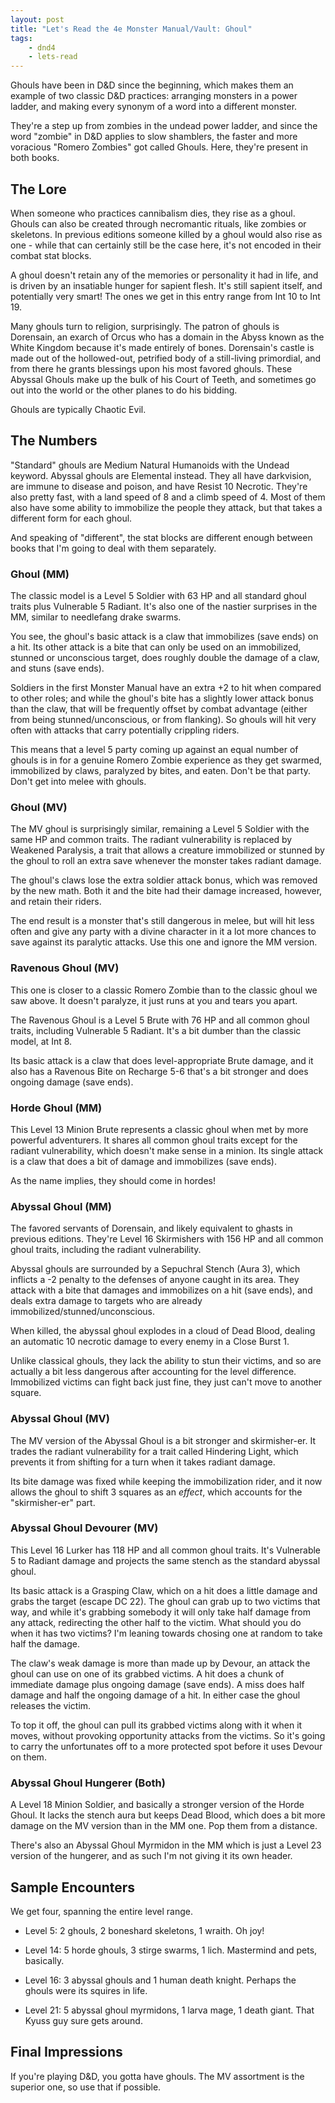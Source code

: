```yaml
---
layout: post
title: "Let's Read the 4e Monster Manual/Vault: Ghoul"
tags:
    - dnd4
    - lets-read
---
```


Ghouls have been in D&D since the beginning, which makes them an example of two
classic D&D practices: arranging monsters in a power ladder, and making every
synonym of a word into a different monster.

They're a step up from zombies in the undead power ladder, and since the word
"zombie" in D&D applies to slow shamblers, the faster and more voracious "Romero
Zombies" got called Ghouls. Here, they're present in both books.

## The Lore

When someone who practices cannibalism dies, they rise as a ghoul. Ghouls can
also be created through necromantic rituals, like zombies or skeletons. In
previous editions someone killed by a ghoul would also rise as one - while that
can certainly still be the case here, it's not encoded in their combat stat
blocks.

A ghoul doesn't retain any of the memories or personality it had in life, and is
driven by an insatiable hunger for sapient flesh. It's still sapient itself, and
potentially very smart! The ones we get in this entry range from Int 10 to Int
19.

Many ghouls turn to religion, surprisingly. The patron of ghouls is Dorensain,
an exarch of Orcus who has a domain in the Abyss known as the White Kingdom
because it's made entirely of bones. Dorensain's castle is made out of the
hollowed-out, petrified body of a still-living primordial, and from there he
grants blessings upon his most favored ghouls. These Abyssal Ghouls make up the
bulk of his Court of Teeth, and sometimes go out into the world or the other
planes to do his bidding.

Ghouls are typically Chaotic Evil.

## The Numbers

"Standard" ghouls are Medium Natural Humanoids with the Undead keyword. Abyssal
ghouls are Elemental instead. They all have darkvision, are immune to disease
and poison, and have Resist 10 Necrotic. They're also pretty fast, with a land
speed of 8 and a climb speed of 4. Most of them also have some ability to
immobilize the people they attack, but that takes a different form for each
ghoul.

And speaking of "different", the stat blocks are different enough between books
that I'm going to deal with them separately.

### Ghoul (MM)

The classic model is a Level 5 Soldier with 63 HP and all standard ghoul traits
plus Vulnerable 5 Radiant. It's also one of the nastier surprises in the MM,
similar to needlefang drake swarms.

You see, the ghoul's basic attack is a claw that immobilizes (save ends) on a
hit. Its other attack is a bite that can only be used on an immobilized, stunned
or unconscious target, does roughly double the damage of a claw, and stuns (save
ends).

Soldiers in the first Monster Manual have an extra +2 to hit when compared to
other roles; and while the ghoul's bite has a slightly lower attack bonus than
the claw, that will be frequently offset by combat advantage (either from being
stunned/unconscious, or from flanking). So ghouls will hit very often with
attacks that carry potentially crippling riders.

This means that a level 5 party coming up against an equal number of ghouls is
in for a genuine Romero Zombie experience as they get swarmed, immobilized by
claws, paralyzed by bites, and eaten. Don't be that party. Don't get into melee
with ghouls.

### Ghoul (MV)

The MV ghoul is surprisingly similar, remaining a Level 5 Soldier with the same
HP and common traits. The radiant vulnerability is replaced by Weakened
Paralysis, a trait that allows a creature immobilized or stunned by the ghoul to
roll an extra save whenever the monster takes radiant damage.

The ghoul's claws lose the extra soldier attack bonus, which was removed by the
new math. Both it and the bite had their damage increased, however, and retain
their riders.

The end result is a monster that's still dangerous in melee, but will hit less
often and give any party with a divine character in it a lot more chances to
save against its paralytic attacks. Use this one and ignore the MM version.

### Ravenous Ghoul (MV)

This one is closer to a classic Romero Zombie than to the classic ghoul we saw
above. It doesn't paralyze, it just runs at you and tears you apart.

The Ravenous Ghoul is a Level 5 Brute with 76 HP and all common ghoul traits,
including Vulnerable 5 Radiant. It's a bit dumber than the classic model, at Int
8.

Its basic attack is a claw that does level-appropriate Brute damage, and it also
has a Ravenous Bite on Recharge 5-6 that's a bit stronger and does ongoing
damage (save ends).

### Horde Ghoul (MM)

This Level 13 Minion Brute represents a classic ghoul when met by more powerful
adventurers. It shares all common ghoul traits except for the radiant
vulnerability, which doesn't make sense in a minion. Its single attack is a claw
that does a bit of damage and immobilizes (save ends).

As the name implies, they should come in hordes!

### Abyssal Ghoul (MM)

The favored servants of Dorensain, and likely equivalent to ghasts in previous
editions. They're Level 16 Skirmishers with 156 HP and all common ghoul traits,
including the radiant vulnerability.

Abyssal ghouls are surrounded by a Sepuchral Stench (Aura 3), which inflicts a
-2 penalty to the defenses of anyone caught in its area. They attack with a bite
that damages and immobilizes on a hit (save ends), and deals extra damage to
targets who are already immobilized/stunned/unconscious.

When killed, the abyssal ghoul explodes in a cloud of Dead Blood, dealing an
automatic 10 necrotic damage to every enemy in a Close Burst 1.

Unlike classical ghouls, they lack the ability to stun their victims, and so are
actually a bit less dangerous after accounting for the level
difference. Immobilized victims can fight back just fine, they just can't move
to another square.

### Abyssal Ghoul (MV)

The MV version of the Abyssal Ghoul is a bit stronger and skirmisher-er. It
trades the radiant vulnerability for a trait called Hindering Light, which
prevents it from shifting for a turn when it takes radiant damage.

Its bite damage was fixed while keeping the immobilization rider, and it now
allows the ghoul to shift 3 squares as an _effect_, which accounts for the
"skirmisher-er" part.

### Abyssal Ghoul Devourer (MV)

This Level 16 Lurker has 118 HP and all common ghoul traits. It's Vulnerable 5
to Radiant damage and projects the same stench as the standard abyssal ghoul.

Its basic attack is a Grasping Claw, which on a hit does a little damage and
grabs the target (escape DC 22). The ghoul can grab up to two victims that way,
and while it's grabbing somebody it will only take half damage from any attack,
redirecting the other half to the victim. What should you do when it has two
victims? I'm leaning towards chosing one at random to take half the damage.

The claw's weak damage is more than made up by Devour, an attack the ghoul can
use on one of its grabbed victims. A hit does a chunk of immediate damage plus
ongoing damage (save ends). A miss does half damage and half the ongoing damage
of a hit. In either case the ghoul releases the victim.

To top it off, the ghoul can pull its grabbed victims along with it when it
moves, without provoking opportunity attacks from the victims. So it's going to
carry the unfortunates off to a more protected spot before it uses Devour on
them.

### Abyssal Ghoul Hungerer (Both)

A Level 18 Minion Soldier, and basically a stronger version of the Horde
Ghoul. It lacks the stench aura but keeps Dead Blood, which does a bit more
damage on the MV version than in the MM one. Pop them from a distance.

There's also an Abyssal Ghoul Myrmidon in the MM which is just a Level 23
version of the hungerer, and as such I'm not giving it its own header.

## Sample Encounters

We get four, spanning the entire level range.

- Level 5: 2 ghouls, 2 boneshard skeletons, 1 wraith. Oh joy!

- Level 14: 5 horde ghouls, 3 stirge swarms, 1 lich. Mastermind and pets,
  basically.

- Level 16: 3 abyssal ghouls and 1 human death knight. Perhaps the ghouls were
  its squires in life.

- Level 21: 5 abyssal ghoul myrmidons, 1 larva mage, 1 death giant. That Kyuss
  guy sure gets around.

## Final Impressions

If you're playing D&D, you gotta have ghouls. The MV assortment is the superior
one, so use that if possible.
